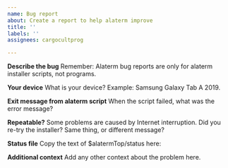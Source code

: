 ```yaml
---
name: Bug report
about: Create a report to help alaterm improve
title: ''
labels: ''
assignees: cargocultprog

---
```


**Describe the bug**
Remember: Alaterm bug reports are only for alaterm installer scripts, not programs.

**Your device**
What is your device? Example: Samsung Galaxy Tab A 2019.

**Exit message from alaterm script**
When the script failed, what was the error message?

**Repeatable?**
Some problems are caused by Internet interruption. Did you re-try the installer? Same thing, or different message?

**Status file**
Copy the text of $alatermTop/status here:

**Additional context**
Add any other context about the problem here.
